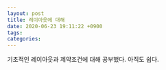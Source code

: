 ```yaml
---
layout: post
title: 레이아웃에 대해
date: 2020-06-23 19:11:22 +0900
tags:
categories:
---
```


기초적인 레이아웃과 제약조건에 대해 공부했다.
아직도 쉽다.
